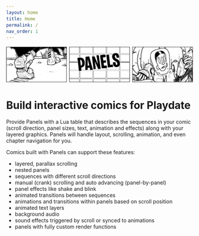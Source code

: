 ```yaml
---
layout: home
title: Home
permalink: /
nav_order: 1
---
```


![Banner](./assets/images/banner.gif)

# Build interactive comics for Playdate



<!--<img src="./assets/images/PanelsLoop.gif" width="800px"style="image-rendering: pixelated; margin:0 auto; text-align: center;"/> -->

Provide Panels with a Lua table that describes the sequences in your comic (scroll direction, panel sizes, text, animation and effects) along with your layered graphics. Panels will handle layout, scrolling, animation, and even chapter navigation for you.

Comics built with Panels can support these features:

-   layered, parallax scrolling
-   nested panels
-   sequences with different scroll directions
-   manual (crank) scrolling and auto advancing (panel-by-panel)
-   panel effects like shake and blink
-   animated transitions between sequences
-   animations and transitions within panels based on scroll position
-   animated text layers
-   background audio
-   sound effects triggered by scroll or synced to animations
-   panels with fully custom render functions
